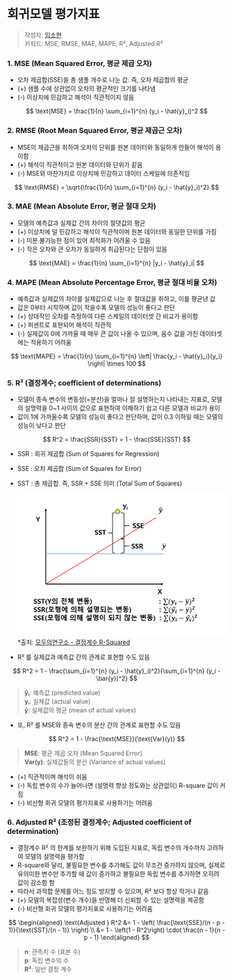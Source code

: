 # 회귀모델 평가지표
> 작성자: [임소현](https://github.com/sohyunwriter)   
> 키워드: MSE, RMSE, MAE, MAPE, R², Adjusted R²

### 1. **MSE (Mean Squared Error, 평균 제곱 오차)**
- 오차 제곱합(SSE)을 총 샘플 개수로 나눈 값. 즉, 오차 제곱합의 평균
- (+) 샘플 수에 상관없이 오차의 평균적인 크기를 나타냄
- (-) 이상치에 민감하고 해석이 직관적이지 않음

$$
\text{MSE} = \frac{1}{n} \sum_{i=1}^{n} (y_i - \hat{y}_i)^2
$$

### 2. **RMSE (Root Mean Squared Error, 평균 제곱근 오차)**
- MSE의 제곱근을 취하여 오차의 단위를 원본 데이터와 동일하게 만들어 해석이 용이함
- (+) 해석이 직관적이고 원본 데이터와 단위가 같음
- (-) MSE와 마찬가지로 이상치에 민감하고 데이터 스케일에 의존적임

$$
\text{RMSE} = \sqrt{\frac{1}{n} \sum_{i=1}^{n} (y_i - \hat{y}_i)^2}
$$

### 3. **MAE (Mean Absolute Error, 평균 절대 오차)**
- 모델의 예측값과 실제값 간의 차이의 절댓값의 평균
- (+) 이상치에 덜 민감하고 해석이 직관적이며 원본 데이터와 동일한 단위를 가짐
- (-) 미분 불가능한 점이 있어 최적화가 어려울 수 있음
- (-) 작은 오차와 큰 오차가 동일하게 취급된다는 단점이 있음

$$
\text{MAE} = \frac{1}{n} \sum_{i=1}^{n} |y_i - \hat{y}_i|
$$

### 4. **MAPE (Mean Absolute Percentage Error, 평균 절대 비율 오차)**
- 예측값과 실제값의 차이를 실제값으로 나눈 후 절대값을 취하고, 이를 평균낸 값
- 값은 0부터 시작하며 값이 작을수록 모델의 성능이 좋다고 판단
- (+) 상대적인 오차를 측정하여 다른 스케일의 데이터셋 간 비교가 용이함
- (+) 퍼센트로 표현되어 해석이 직관적
- (-) 실제값이 0에 가까울 때 매우 큰 값이 나올 수 있으며, 음수 값을 가진 데이터셋에는 적용하기 어려움

$$
\text{MAPE} = \frac{1}{n} \sum_{i=1}^{n} \left| \frac{y_i - \hat{y}_i}{y_i} \right| \times 100
$$

### 5. **R² (결정계수; coefficient of determinations)**
- 모델이 종속 변수의 변동성(=분산)을 얼마나 잘 설명하는지 나타내는 지표로, 모델의 설명력을 0~1 사이의 값으로 표현하여 이해하기 쉽고 다른 모델과 비교가 용이
- 값이 1에 가까울수록 모델의 성능이 좋다고 판단하며, 값이 0.3 이하일 때는 모델의 성능이 낮다고 판단

$$
R^2 = \frac{SSR}{SST} = 1 - \frac{SSE}{SST}
$$

- SSR : 회귀 제곱합 (Sum of Squares for Regression)  
- SSE : 오차 제곱합 (Sum of Squares for Error)  
- SST : 총 제곱합. 즉, SSR + SSE 의미 (Total Sum of Squares)

    ![R-square 그림](../assets/R-square%20그림.png)
*출처: [모두의연구소 - 결정계수 R-Squared](https://modulabs.co.kr/blog/r-squared/)

- R² 를 실제값과 예측값 간의 관계로 표현할 수도 있음

$$
R^2 = 1 - \frac{\sum_{i=1}^{n} (y_i - \hat{y}_i)^2}{\sum_{i=1}^{n} (y_i - \bar{y})^2}
$$

> **ŷᵢ**: 예측값 (predicted value)  
> **yᵢ**: 실제값 (actual value)  
> **ȳ**: 실제값의 평균 (mean of actual values)

- 또, R² 를 MSE와 종속 변수의 분산 간의 관계로 표현할 수도 있음

$$
R^2 = 1 - \frac{\text{MSE}}{\text{Var}(y)}
$$

> **MSE**: 평균 제곱 오차 (Mean Squared Error)  
> **Var(y)**: 실제값들의 분산 (Variance of actual values)

- (+) 직관적이며 해석이 쉬움
- (-) 독립 변수의 수가 늘어나면 (설명력 향상 정도와는 상관없이) R-square 값이 커짐
- (-) 비선형 회귀 모델의 평가지표로 사용하기는 어려움

### 6. **Adjusted R² (조정된 결정계수; Adjusted coefficient of determination)**
- 결정계수 R² 의 한계를 보완하기 위해 도입된 지표로, 독립 변수의 개수까지 고려하여 모델의 설명력을 평가함
- R-square와 달리, 불필요한 변수를 추가해도 값이 무조건 증가하지 않으며, 실제로 유의미한 변수만 추가할 때 값이 증가하고 불필요한 독립 변수를 추가하면 오히려 값이 감소함
함
- 따라서 과적합 문제를 어느 정도 방지할 수 있으며, R² 보다 항상 작거나 같음
- (+) 모델의 복잡성(변수 개수)을 반영해 더 신뢰할 수 있는 설명력을 제공함
- (-) 비선형 회귀 모델의 평가지표로 사용하기는 어려움

$$
\begin{aligned}
\text{Adjusted } R^2 &= 1 - \left( \frac{\text{SSE}/(n - p - 1)}{\text{SST}/(n - 1)} \right) \\
&= 1 - \left(1 - R^2\right) \cdot \frac{n - 1}{n - p - 1}
\end{aligned}
$$

> **n**: 관측치 수 (표본 수)   
> **p**: 독립 변수의 수  
> **R²**: 일반 결정 계수  
